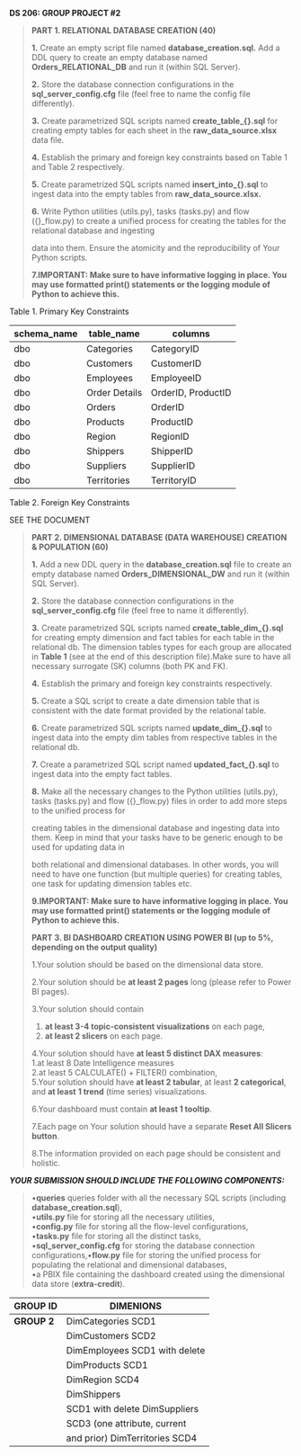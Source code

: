 **DS 206: GROUP PROJECT #2**


> **PART 1. RELATIONAL DATABASE CREATION (40)**
>
> **1.** Create an empty script file named **database_creation.sql.** Add
> a DDL query to create an empty database named **Orders_RELATIONAL_DB**
> and run it (within SQL Server).
>
> **2.** Store the database connection configurations in the
> **sql_server_config.cfg** file (feel free to name the config file
> differently).
>
> **3.** Create parametrized SQL scripts named **create_table\_{}.sql**
> for creating empty tables for each sheet in the
> **raw_data_source.xlsx** data file.
>
> **4.** Establish the primary and foreign key constraints based on Table
> 1 and Table 2 respectively.
>
> **5.** Create parametrized SQL scripts named **insert_into\_{}.sql** to
> ingest data into the empty tables from **raw_data_source.xlsx.**
>
> **6.** Write Python utilities (utils.py), tasks (tasks.py) and flow
> ({}\_flow.py) to create a unified process for creating the tables for
> the relational database and ingesting
>
> data into them. Ensure the atomicity and the reproducibility of Your
> Python scripts.
>
> **7.IMPORTANT: Make sure to have informative logging in place. You may
> use formatted print() statements or the logging module of Python to
> achieve this.**

Table 1. Primary Key Constraints

| **schema_name**       | **table_name**      | **columns**         |
| ------------- | ------------- | ------------- |
| dbo                 | Categories          | CategoryID          |
| dbo                 | Customers           | CustomerID          |
| dbo                 | Employees           | EmployeeID          |
| dbo                 | Order Details       | OrderID, ProductID    |
| dbo                 | Orders              | OrderID             |
| dbo                 | Products            | ProductID           |
| dbo                 | Region              | RegionID            |
| dbo                 | Shippers            | ShipperID           |
| dbo                 | Suppliers           | SupplierID          |
| dbo                 | Territories         | TerritoryID         |

Table 2. Foreign Key Constraints

SEE THE DOCUMENT



> **PART 2. DIMENSIONAL DATABASE (DATA WAREHOUSE) CREATION & POPULATION
> (60)**
>
> **1.** Add a new DDL query in the **database_creation.sql** file to
> create an empty database named **Orders_DIMENSIONAL_DW** and run it
> (within SQL Server).
>
> **2.** Store the database connection configurations in the
> **sql_server_config.cfg** file (feel free to name it differently).
>
> **3.** Create parametrized SQL scripts named
> **create_table_dim\_{}.sql** for creating empty dimension and fact
> tables for each table in the relational db. The dimension tables types
> for each group are allocated in **Table 1** (see at the end of this
> description file).Make sure to have all necessary surrogate (SK)
> columns (both PK and FK).
>
> **4.** Establish the primary and foreign key constraints respectively.
>
> **5.** Create a SQL script to create a date dimension table that is
> consistent with the date format provided by the relational table.
>
> **6.** Create parametrized SQL scripts named **update_dim\_{}.sql** to
> ingest data into the empty dim tables from respective tables in the
> relational db.
>
> **7.** Create a parametrized SQL script named **updated_fact\_{}.sql**
> to ingest data into the empty fact tables.
>
> **8.** Make all the necessary changes to the Python utilities
> (utils.py), tasks (tasks.py) and flow ({}\_flow.py) files in order to
> add more steps to the unified process for
>
> creating tables in the dimensional database and ingesting data into
> them. Keep in mind that your tasks have to be generic enough to be
> used for updating data in
>
> both relational and dimensional databases. In other words, you will
> need to have one function (but multiple queries) for creating tables,
> one task for updating dimension tables etc.
>
> **9.IMPORTANT: Make sure to have informative logging in place. You may
> use formatted print() statements or the logging module of Python to
> achieve this.**
>
> **PART 3. BI DASHBOARD CREATION USING POWER BI (up to 5%, depending on
> the output quality)**
>
> 1.Your solution should be based on the dimensional data store.
>
> 2.Your solution should be **at least 2 pages** long (please refer to
> Power BI pages).
>
> 3.Your solution should contain
>
> 1. **at least 3-4 topic-consistent visualizations** on each page,
> 2. **at least 2 slicers** on each page.
>
> 4.Your solution should have **at least 5 distinct DAX measures**:\
> 1.at least 8 Date Intelligence measures\
> 2.at least 5 CALCULATE() + FILTER() combination,\
> 5.Your solution should have **at least 2 tabular**, at least **2
> categorical**, and **at least** **1 trend** (time series)
> visualizations.
>
> 6.Your dashboard must contain **at least 1 tooltip**.
>
> 7.Each page on Your solution should have a separate **Reset All
> Slicers button**.
>
> 8.The information provided on each page should be consistent and
> holistic.



***YOUR SUBMISSION SHOULD INCLUDE THE FOLLOWING
COMPONENTS:***


> •**queries** queries folder with all the necessary SQL scripts (including **database_creation.sql**), \
> •**utils.py** file for storing all the necessary utilities,\
> •**config.py** file for storing all the flow-level configurations,\
> •**tasks.py** file for storing all the distinct tasks,\
> •**sql_server_config.cfg** for storing the database connection
> configurations,•**flow.py** file for storing the unified process for
> populating the relational and dimensional databases,\
> •a PBIX file containing the dashboard created using the dimensional
> data store (**extra-credit**).

 
| **GROUP ID**                    | **DIMENIONS**                   |
 | ---                   | ---                   |
| **GROUP 2**                     | DimCategories SCD1             |
|                                   | DimCustomers SCD2              |
|                                   | DimEmployees SCD1 with delete  |
|                                   | DimProducts SCD1               |
|                                   | DimRegion SCD4                 |
|                                   | DimShippers                    |
|                                   | SCD1 with delete DimSuppliers   |
|                                   | SCD3 (one attribute, current    |
|                                   | and prior) DimTerritories SCD4  |
